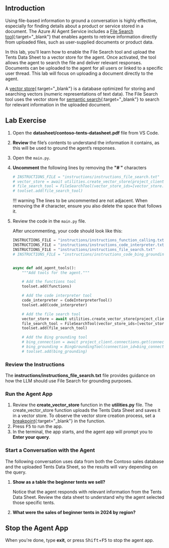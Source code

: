 ## Introduction

Using file-based information to ground a conversation is highly effective, especially for finding details about a product or service stored in a document. The Azure AI Agent Service includes a [File Search tool](https://learn.microsoft.com/en-us/azure/ai-services/agents/how-to/tools/file-search){:target="_blank"} that enables agents to retrieve information directly from uploaded files, such as user-supplied documents or product data.

In this lab, you'll learn how to enable the File Search tool and upload the Tents Data Sheet to a vector store for the agent. Once activated, the tool allows the agent to search the file and deliver relevant responses. Documents can be uploaded to the agent for all users or linked to a specific user thread. This lab will focus on uploading a document directly to the agent.

A [vector store](https://en.wikipedia.org/wiki/Vector_database){:target="_blank"} is a database optimized for storing and searching vectors (numeric representations of text data). The File Search tool uses the vector store for [semantic search](https://en.wikipedia.org/wiki/Semantic_search){:target="_blank"} to search for relevant information in the uploaded document.

## Lab Exercise

1. Open the **datasheet/contoso-tents-datasheet.pdf** file from VS Code.
2. **Review** the file’s contents to understand the information it contains, as this will be used to ground the agent’s responses.

3. Open the `main.py`.

4. **Uncomment** the following lines by removing the **"# "** characters

    ```python
    # INSTRUCTIONS_FILE = "instructions/instructions_file_search.txt"
    # vector_store = await utilities.create_vector_store(project_client, DATA_SHEET_FILE)
    # file_search_tool = FileSearchTool(vector_store_ids=[vector_store.id])
    # toolset.add(file_search_tool)
    ```

    !!! warning
        The lines to be uncommented are not adjacent. When removing the # character, ensure you also delete the space that follows it.

5. Review the code in the `main.py` file.

    After uncommenting, your code should look like this:

    ``` python
    INSTRUCTIONS_FILE = "instructions/instructions_function_calling.txt"
    INSTRUCTIONS_FILE = "instructions/instructions_code_interpreter.txt"
    INSTRUCTIONS_FILE = "instructions/instructions_file_search.txt"
    # INSTRUCTIONS_FILE = "instructions/instructions_code_bing_grounding.txt"


    async def add_agent_tools():
        """Add tools for the agent."""

        # Add the functions tool
        toolset.add(functions)

        # Add the code interpreter tool
        code_interpreter = CodeInterpreterTool()
        toolset.add(code_interpreter)

        # Add the file search tool
        vector_store = await utilities.create_vector_store(project_client, DATA_SHEET_FILE)
        file_search_tool = FileSearchTool(vector_store_ids=[vector_store.id])
        toolset.add(file_search_tool)

        # Add the Bing grounding tool
        # bing_connection = await project_client.connections.get(connection_name=BING_CONNECTION_NAME)
        # bing_grounding = BingGroundingTool(connection_id=bing_connection.id)
        # toolset.add(bing_grounding)
    ```

### Review the Instructions

The **instructions/instructions_file_search.txt** file provides guidance on how the LLM should use File Search for grounding purposes.

### Run the Agent App

1. Review the **create_vector_store** function in the **utilities.py** file. The create_vector_store function uploads the Tents Data Sheet and saves it in a vector store. To observe the vector store creation process, set a [breakpoint](https://code.visualstudio.com/Docs/editor/debugging){:target="_blank"} in the function.
2. Press <kbd>F5</kbd> to run the app.
3. In the terminal, the app starts, and the agent app will prompt you to **Enter your query**.

### Start a Conversation with the Agent

The following conversation uses data from both the Contoso sales database and the uploaded Tents Data Sheet, so the results will vary depending on the query.

1. **Show as a table the beginner tents we sell?**

    Notice that the agent responds with relevant information from the Tents Data Sheet. Review the data sheet to understand why the agent selected those specific tents.

2. **What were the sales of beginner tents in 2024 by region?**

## Stop the Agent App

When you're done, type **exit**, or press <kbd>Shift</kbd>+<kbd>F5</kbd> to stop the agent app.
